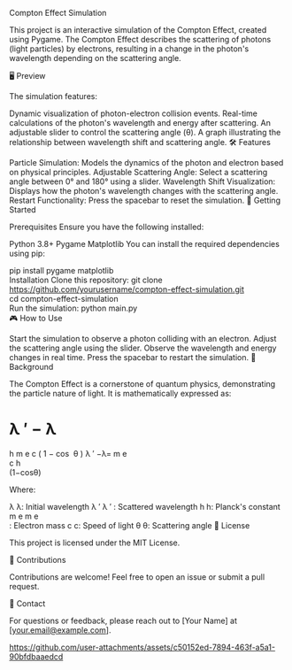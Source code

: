 Compton Effect Simulation

This project is an interactive simulation of the Compton Effect, created using Pygame. The Compton Effect describes the scattering of photons (light particles) by electrons, resulting in a change in the photon's wavelength depending on the scattering angle.

🖥️ Preview

The simulation features:

Dynamic visualization of photon-electron collision events.
Real-time calculations of the photon's wavelength and energy after scattering.
An adjustable slider to control the scattering angle (θ).
A graph illustrating the relationship between wavelength shift and scattering angle.
🛠️ Features

Particle Simulation: Models the dynamics of the photon and electron based on physical principles.
Adjustable Scattering Angle: Select a scattering angle between 0° and 180° using a slider.
Wavelength Shift Visualization: Displays how the photon's wavelength changes with the scattering angle.
Restart Functionality: Press the spacebar to reset the simulation.
🚀 Getting Started

Prerequisites
Ensure you have the following installed:

Python 3.8+
Pygame
Matplotlib
You can install the required dependencies using pip:

pip install pygame matplotlib  
Installation
Clone this repository:
git clone https://github.com/yourusername/compton-effect-simulation.git  
cd compton-effect-simulation  
Run the simulation:
python main.py  
🎮 How to Use

Start the simulation to observe a photon colliding with an electron.
Adjust the scattering angle using the slider.
Observe the wavelength and energy changes in real time.
Press the spacebar to restart the simulation.
📖 Background

The Compton Effect is a cornerstone of quantum physics, demonstrating the particle nature of light. It is mathematically expressed as:

λ
′
−
λ
=
h
m
e
c
(
1
−
cos
⁡
θ
)
λ 
′
 −λ= 
m 
e
​	
 c
h
​	
 (1−cosθ)

Where:

λ
λ: Initial wavelength
λ
′
λ 
′
 : Scattered wavelength
h
h: Planck's constant
m
e
m 
e
​	
 : Electron mass
c
c: Speed of light
θ
θ: Scattering angle
📜 License

This project is licensed under the MIT License.

🤝 Contributions

Contributions are welcome! Feel free to open an issue or submit a pull request.

📧 Contact

For questions or feedback, please reach out to [Your Name] at [your.email@example.com].





https://github.com/user-attachments/assets/c50152ed-7894-463f-a5a1-90bfdbaaedcd

